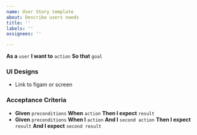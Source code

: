 ```yaml
---
name: User Story template
about: Describe users needs
title: ''
labels: ''
assignees: ''

---
```


**As a** `user` 
**I want to** `action`
**So that** `goal`

### UI Designs
- Link to figam or screen

### Acceptance Criteria
- **Given** `preconditions` **When** `action` **Then I expect** `result` 
- **Given** `preconditions` **When I** `action` **And I** `second action` **Then I expect** `result` **And I expect** `second result`
